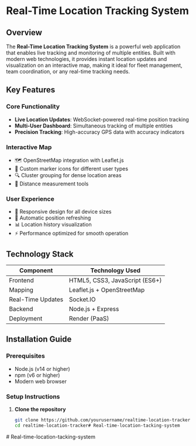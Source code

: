 # Real-Time Location Tracking System


## Overview

The **Real-Time Location Tracking System** is a powerful web application that enables live tracking and monitoring of multiple entities. Built with modern web technologies, it provides instant location updates and visualization on an interactive map, making it ideal for fleet management, team coordination, or any real-time tracking needs.

## Key Features

### Core Functionality
- **Live Location Updates**: WebSocket-powered real-time position tracking
- **Multi-User Dashboard**: Simultaneous tracking of multiple entities
- **Precision Tracking**: High-accuracy GPS data with accuracy indicators

### Interactive Map
- 🗺️ OpenStreetMap integration with Leaflet.js
- 📍 Custom marker icons for different user types
- 🔍 Cluster grouping for dense location areas
- 🎯 Distance measurement tools

### User Experience
- 📱 Responsive design for all device sizes
- 🔄 Automatic position refreshing
- 📊 Location history visualization
- ⚡ Performance optimized for smooth operation

## Technology Stack

| Component          | Technology Used                  |
|--------------------|----------------------------------|
| Frontend           | HTML5, CSS3, JavaScript (ES6+)   |
| Mapping            | Leaflet.js + OpenStreetMap       |
| Real-Time Updates  | Socket.IO                        |
| Backend            | Node.js + Express                |
| Deployment         | Render (PaaS)                    |

## Installation Guide

### Prerequisites
- Node.js (v14 or higher)
- npm (v6 or higher)
- Modern web browser

### Setup Instructions

1. **Clone the repository**
   ```bash
   git clone https://github.com/yourusername/realtime-location-tracker.git
   cd realtime-location-tracker#   R e a l - t i m e - l o c a t i o n - t a c k i n g - s y s t e m 
 
 #   R e a l - t i m e - l o c a t i o n - t a c k i n g - s y s t e m 
 
 
